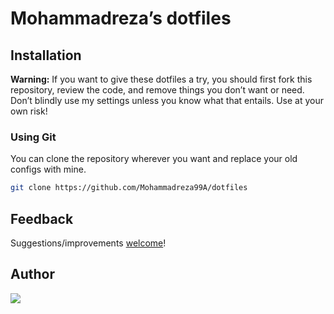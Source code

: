 
# Mohammadreza’s dotfiles

## Installation

**Warning:** If you want to give these dotfiles a try, you should first fork this repository, review the code, and remove things you don’t want or need. Don’t blindly use my settings unless you know what that entails. Use at your own risk!

### Using Git 

You can clone the repository wherever you want and replace your old configs with mine. 

```bash
git clone https://github.com/Mohammadreza99A/dotfiles
```
## Feedback

Suggestions/improvements
[welcome](https://github.com/Mohammadreza99A/dotfiles/issues)!

## Author

<a href="https://github.com/Mohammadreza99A">
  <img src="https://github.com/mohammadreza99a.png?size=50">
</a>
